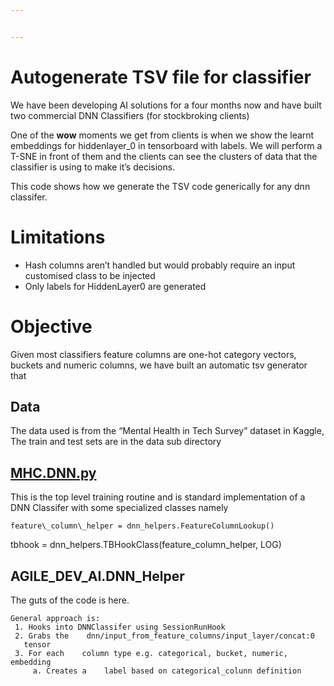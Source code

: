 ```yaml
---


---
```


<h1 id="autogenerate-tsv-file-for-classifier">Autogenerate TSV file for classifier</h1>
<p>We have been developing AI solutions for a four months now and have built two commercial DNN Classifiers (for stockbroking clients)</p>
<p>One of the <strong>wow</strong> moments we get from clients is when we show the learnt embeddings for hiddenlayer_0 in tensorboard with labels.  We will perform a T-SNE in front of them and the clients can see the clusters of data that the classifier is using to make it’s decisions.</p>
<p>This code shows how we generate the TSV code generically for any dnn classifer.</p>
<h1 id="limitations">Limitations</h1>
<ul>
<li>Hash columns aren’t handled but would probably require an input<br>
customised class to be injected</li>
<li>Only labels for HiddenLayer0     are    generated</li>
</ul>
<h1 id="objective">Objective</h1>
<p>Given most classifiers feature columns are one-hot category vectors, buckets and numeric columns, we have built an automatic tsv generator that</p>
<h2 id="data">Data</h2>
<p>The data used is from the “Mental Health in Tech Survey” dataset in Kaggle,  The train and test sets are in the data sub directory</p>
<h2 id="mhc.dnn.py"><a href="http://MHC.DNN.py">MHC.DNN.py</a></h2>
<p>This is the top level training routine and is standard implementation of a DNN Classifer with some specialized classes namely</p>
<pre><code>feature\_column\_helper = dnn_helpers.FeatureColumnLookup()  
</code></pre>
<p>tbhook = dnn_helpers.TBHookClass(feature_column_helper, LOG)</p>
<h2 id="agile_dev_ai.dnn_helper">AGILE_DEV_AI.DNN_Helper</h2>
<p>The guts of the code is here.</p>
<pre><code>General approach is:
 1. Hooks into DNNClassifer using SessionRunHook
 2. Grabs the    dnn/input_from_feature_columns/input_layer/concat:0
   tensor
 3. For each    column type e.g. categorical, bucket, numeric, embedding
	 a. Creates a    label based on categorical_colunn definition
</code></pre>

